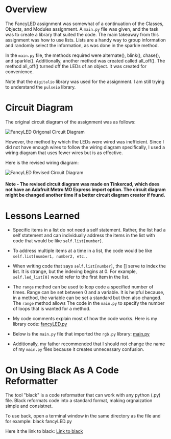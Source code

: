 # Overview

The FancyLED assignment was somewhat of a continuation of the Classes, Objects, and Modules assignment. 
A `main.py` file was given, and the task was to create a library that suited the code. The main takeaway from this 
assignment was how to use lists. Lists are a handy way to group information and randomly select the information, as was 
done in the sparkle method.

In the `main.py` file, the methods required were alternate(), blink(), chase(), and sparkle(). Additionally, another 
method was created called all_off(). The method all_off() turned off the LEDs of an object. It was created for 
convenience. 

Note that the `digitalio` library was used for the assignment. I am still trying to understand the `pulseio` library.

# Circuit Diagram

The original circuit diagram of the assignment was as follows:

![FancyLED Origonal Circuit Diagram](Luke-Engineering_III-FancyLED_Origonal_Assignment_Image.png)

However, the method by which the LEDs were wired was inefficient. Since I did not have enough wires to follow the
wiring diagram specifically, I used a wiring diagram that uses fewer wires but is as effective. 

Here is the revised wiring diagram: 

![FancyLED Revised Circuit Diagram](Luke-Engineering_III-FancyLED_Revised_Assignment_Image.png)
#### Note - The revised circuit diagram was made on Tinkercad, which does not have an Adafruit Metro MO Express import option. The circuit diagram might be changed another time if a better circuit diagram creator if found.

# Lessons Learned 

* Specific items in a list do not need a self statement. Rather, the list had a self statement and can individually
  address the items in the list with code that would be like `self.list[number]`.
  
* To address multiple items at a time in a list, the code would be like `self.list[number1, number2, etc.`.

* When writing code that says `self.list[number]`, the [] serve to index the list. It is strange, but the indexing
  begins at 0. For example, `self.led_list[0]` would refer to the first item in the list.
  
* The `range` method can be used to loop code a specified number of times. Range can be set between 0 and a variable.
  It is helpful because, in a method, the variable can be set a standard but then also changed. The `range` method allows
  The code in the `main.py` to specify the number of loops that is wanted for a method.
  
* My code comments explain most of how the code works. Here is my library code:
  [fancyLED.py](/FancyLED/fancyLED.py)
  
* Below is the `main.py` file that imported the `rgb.py` library:
  [main.py](/FancyLED/main.py)
  
* Additionally, my father recommended that I should not change the name of my `main.py` files because it creates 
  unnecessary confusion.
  
# On Using Black As A Code Reformatter

The tool "black" is a code reformatter that can work with any python (.py) file. Black reformats code into a standard 
format, making orgnaization simple and consistnet.

To use back, open a terminal window in the same directory as the file and for example: black fancyLED.py

Here it the link to black:
[Link to black](https://pypi.org/project/black/)

